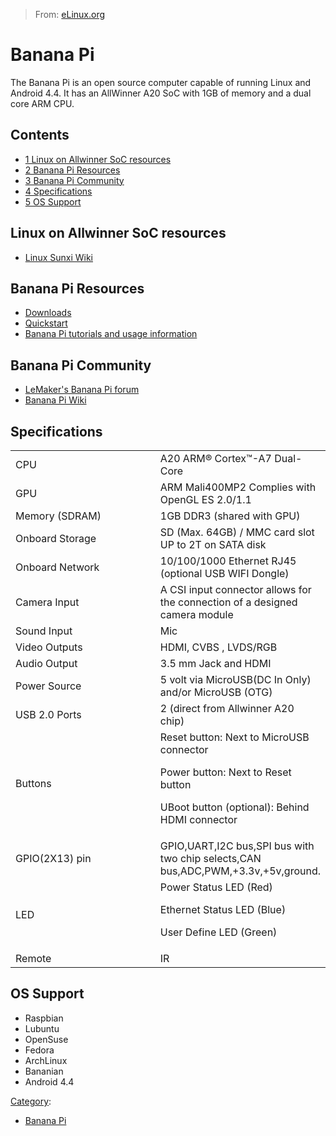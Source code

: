 > From: [eLinux.org](http://eLinux.org/Banana_Pi "http://eLinux.org/Banana_Pi")


# Banana Pi



The Banana Pi is an open source computer capable of running Linux and
Android 4.4. It has an AllWinner A20 SoC with 1GB of memory and a dual
core ARM CPU.

## Contents

-   [1 Linux on Allwinner SoC
    resources](#linux-on-allwinner-soc-resources)
-   [2 Banana Pi Resources](#banana-pi-resources)
-   [3 Banana Pi Community](#banana-pi-community)
-   [4 Specifications](#specifications)
-   [5 OS Support](#os-support)

## Linux on Allwinner SoC resources

-   [Linux Sunxi Wiki](http://linux-sunxi.org)

## Banana Pi Resources

-   [Downloads](http://www.lemaker.org/resources/9-38/image_files.html)
-   [Quickstart](http://www.lemaker.org/resources/9-39/banana_pi_quick_start_guide.html)
-   [Banana Pi tutorials and usage
    information](http://banoffeepiserver.com/)

## Banana Pi Community

-   [LeMaker's Banana Pi forum](http://forum.lemaker.org/)
-   [Banana Pi Wiki](http://wiki.lemaker.org/Main_Page)



## Specifications

<table>
<col width="50%" />
<col width="50%" />
<tbody>
<tr class="odd">
<td align="left">CPU</td>
<td align="left">A20 ARM® Cortex™-A7 Dual-Core</td>
</tr>
<tr class="even">
<td align="left">GPU</td>
<td align="left">ARM Mali400MP2 Complies with OpenGL ES 2.0/1.1</td>
</tr>
<tr class="odd">
<td align="left">Memory (SDRAM)</td>
<td align="left">1GB DDR3 (shared with GPU)</td>
</tr>
<tr class="even">
<td align="left">Onboard Storage</td>
<td align="left">SD (Max. 64GB) / MMC card slot UP to 2T on SATA disk</td>
</tr>
<tr class="odd">
<td align="left">Onboard Network</td>
<td align="left">10/100/1000 Ethernet RJ45 (optional USB WIFI Dongle)</td>
</tr>
<tr class="even">
<td align="left">Camera Input</td>
<td align="left">A CSI input connector allows for the connection of a designed camera module</td>
</tr>
<tr class="odd">
<td align="left">Sound Input</td>
<td align="left">Mic</td>
</tr>
<tr class="even">
<td align="left">Video Outputs</td>
<td align="left">HDMI, CVBS , LVDS/RGB</td>
</tr>
<tr class="odd">
<td align="left">Audio Output</td>
<td align="left">3.5 mm Jack and HDMI</td>
</tr>
<tr class="even">
<td align="left">Power Source</td>
<td align="left">5 volt via MicroUSB(DC In Only) and/or MicroUSB (OTG)</td>
</tr>
<tr class="odd">
<td align="left">USB 2.0 Ports</td>
<td align="left">2 (direct from Allwinner A20 chip)</td>
</tr>
<tr class="even">
<td align="left">Buttons</td>
<td align="left">Reset button: Next to MicroUSB connector
<p>Power button: Next to Reset button</p>
<p>UBoot button (optional): Behind HDMI connector</p></td>
</tr>
<tr class="odd">
<td align="left">GPIO(2X13) pin</td>
<td align="left">GPIO,UART,I2C bus,SPI bus with two chip selects,CAN bus,ADC,PWM,+3.3v,+5v,ground.</td>
</tr>
<tr class="even">
<td align="left">LED</td>
<td align="left">Power Status LED (Red)
<p>Ethernet Status LED (Blue)</p>
<p>User Define LED (Green)</p></td>
</tr>
<tr class="odd">
<td align="left">Remote</td>
<td align="left">IR</td>
</tr>
</tbody>
</table>

## OS Support

-   Raspbian
-   Lubuntu
-   OpenSuse
-   Fedora
-   ArchLinux
-   Bananian
-   Android 4.4


[Category](http://eLinux.org/Special:Categories "Special:Categories"):

-   [Banana
    Pi](http://eLinux.org/index.php?title=Category:Banana_Pi&action=edit&redlink=1 "Category:Banana Pi (page does not exist)")


